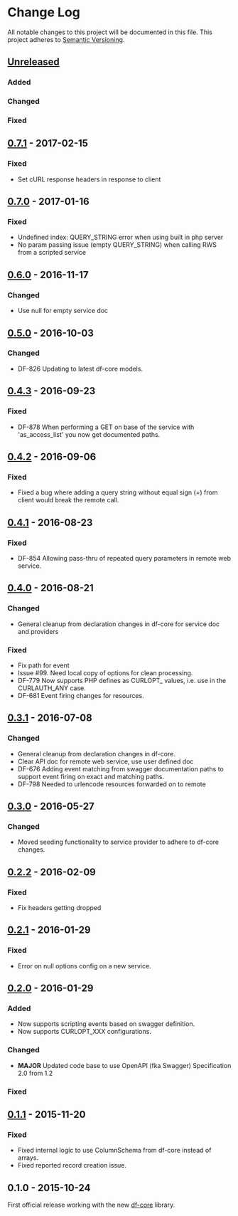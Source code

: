# Change Log
All notable changes to this project will be documented in this file.
This project adheres to [Semantic Versioning](http://semver.org/).

## [Unreleased]
### Added
### Changed
### Fixed

## [0.7.1] - 2017-02-15
### Fixed
- Set cURL response headers in response to client

## [0.7.0] - 2017-01-16
### Fixed
- Undefined index: QUERY_STRING error when using built in php server
- No param passing issue (empty QUERY_STRING) when calling RWS from a scripted service

## [0.6.0] - 2016-11-17
### Changed
- Use null for empty service doc

## [0.5.0] - 2016-10-03
### Changed
- DF-826 Updating to latest df-core models.

## [0.4.3] - 2016-09-23
### Fixed
- DF-878 When performing a GET on base of the service with 'as_access_list' you now get documented paths.

## [0.4.2] - 2016-09-06
### Fixed
- Fixed a bug where adding a query string without equal sign (=) from client would break the remote call.

## [0.4.1] - 2016-08-23
### Fixed
- DF-854 Allowing pass-thru of repeated query parameters in remote web service.

## [0.4.0] - 2016-08-21
### Changed
- General cleanup from declaration changes in df-core for service doc and providers

### Fixed
- Fix path for event
- Issue #99. Need local copy of options for clean processing.
- DF-779 Now supports PHP defines as CURLOPT_ values, i.e. use in the CURLAUTH_ANY case.
- DF-681 Event firing changes for resources.

## [0.3.1] - 2016-07-08
### Changed
- General cleanup from declaration changes in df-core.
- Clear API doc for remote web service, use user defined doc
- DF-676 Adding event matching from swagger documentation paths to support event firing on exact and matching paths.
- DF-798 Needed to urlencode resources forwarded on to remote

## [0.3.0] - 2016-05-27
### Changed
- Moved seeding functionality to service provider to adhere to df-core changes.

## [0.2.2] - 2016-02-09
### Fixed
- Fix headers getting dropped

## [0.2.1] - 2016-01-29
### Fixed
- Error on null options config on a new service.

## [0.2.0] - 2016-01-29
### Added
- Now supports scripting events based on swagger definition.
- Now supports CURLOPT_XXX configurations.

### Changed
- **MAJOR** Updated code base to use OpenAPI (fka Swagger) Specification 2.0 from 1.2

### Fixed

## [0.1.1] - 2015-11-20
### Fixed
- Fixed internal logic to use ColumnSchema from df-core instead of arrays.
- Fixed reported record creation issue.

## 0.1.0 - 2015-10-24
First official release working with the new [df-core](https://github.com/dreamfactorysoftware/df-core) library.

[Unreleased]: https://github.com/dreamfactorysoftware/df-rws/compare/0.7.1...HEAD
[0.7.1]: https://github.com/dreamfactorysoftware/df-rws/compare/0.7.0...0.7.1
[0.7.0]: https://github.com/dreamfactorysoftware/df-rws/compare/0.6.0...0.7.0
[0.6.0]: https://github.com/dreamfactorysoftware/df-rws/compare/0.5.0...0.6.0
[0.5.0]: https://github.com/dreamfactorysoftware/df-rws/compare/0.4.3...0.5.0
[0.4.3]: https://github.com/dreamfactorysoftware/df-rws/compare/0.4.2...0.4.3
[0.4.2]: https://github.com/dreamfactorysoftware/df-rws/compare/0.4.1...0.4.2
[0.4.1]: https://github.com/dreamfactorysoftware/df-rws/compare/0.4.0...0.4.1
[0.4.0]: https://github.com/dreamfactorysoftware/df-rws/compare/0.3.1...0.4.0
[0.3.1]: https://github.com/dreamfactorysoftware/df-rws/compare/0.3.0...0.3.1
[0.3.0]: https://github.com/dreamfactorysoftware/df-rws/compare/0.2.2...0.3.0
[0.2.2]: https://github.com/dreamfactorysoftware/df-rws/compare/0.2.1...0.2.2
[0.2.1]: https://github.com/dreamfactorysoftware/df-rws/compare/0.2.0...0.2.1
[0.2.0]: https://github.com/dreamfactorysoftware/df-rws/compare/0.1.1...0.2.0
[0.1.1]: https://github.com/dreamfactorysoftware/df-rws/compare/0.1.0...0.1.1
